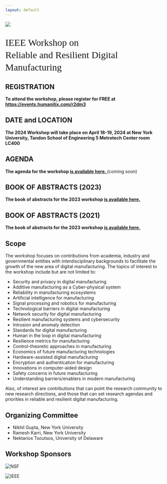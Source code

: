 ```yaml
---
layout: default
---
```


<!-- <br /> -->

![](https://live.staticflickr.com/8585/16731534112_985c0bdba3_h.jpg)


<p style="font-family: Arvo, Monaco, serif;
  line-height:1.3;
	font-weight: normal;font-size: 30px;">IEEE Workshop on <br /> Reliable and Resilient Digital Manufacturing</p>

## REGISTRATION
<p> <strong> To attend the workshop, please register for FREE at <a href="https://events.humanitix.com/r2dm3"> <strong> https://events.humanitix.com/r2dm3 </strong> </a> </strong> </p>

## DATE and LOCATION
<p> <strong> The 2024 Workshop will take place on April 18-19, 2024 at New York University, Tandon School of Engineering 5 Metrotech Center room LC400 </strong> </p>

## AGENDA
<p> <strong> The agenda for the workshop <a href="https://github.com/r2dm-workshop/r2dm-workshop.github.io/raw/main/IEEE_R2DM_Workshop_2024_Agenda.pdf"> <strong> is available here. </strong> </a> </strong> (coming soon)</p>

## BOOK OF ABSTRACTS (2023)
<p> <strong> The book of abstracts for the 2023 workshop <a href="https://github.com/r2dm-workshop/r2dm-workshop.github.io/raw/main/IEEE_R2DM_Workshop_2023_Abstract_Booklet.pdf"> <strong> is available here. </strong> </a> </strong> </p>

## BOOK OF ABSTRACTS (2021)
<p> <strong> The book of abstracts for the 2023 workshop <a href="https://github.com/r2dm-workshop/r2dm-workshop.github.io/raw/main/R2DM Abstract Booklet.pdf"> <strong> is available here. </strong> </a> </strong> </p>


## Scope

The workshop focuses on contributions from academia, industry and governmental entities with interdisciplinary backgrounds to facilitate the growth of the new area of digital manufacturing. The topics of interest to the workshop include but are not limited to:

* Security and privacy in digital manufacturing
* Additive manufacturing as a Cyber-physical system
* Reliability in manufacturing ecosystems
* Artificial intelligence for manufacturing
* Signal processing and robotics for manufacturing
* Technological barriers in digital manufacturing
* Network security for digital manufacturing
* Resilient manufacturing systems and cybersecurity
* Intrusion and anomaly detection
* Standards for digital manufacturing
* Human in the loop in digital manufacturing
* Resilience metrics for manufacturing
* Control-theoretic approaches in manufacturing
* Economics of future manufacturing technologies
* Hardware-assisted digital manufacturing
* Encryption and authentication for manufacturing
* Innovations in computer-aided design
* Safety concerns in future manufacturing
* Understanding barriers/enablers in modern manufacturing

Also, of interest are contributions that can point the research community to new research directions, and those that can set research agendas and priorities in reliable and resilient digital manufacturing.

## Organizing Committee
*	Nikhil Gupta, New York University
*	Ramesh Karri, New York University
*	Nektarios Tsoutsos, University of Delaware

## Workshop Sponsors

![NSF](https://github.com/r2dm-workshop/r2dm-workshop.github.io/raw/main/nsf.png)

![IEEE](https://github.com/r2dm-workshop/r2dm-workshop.github.io/raw/main/ieee.png)

